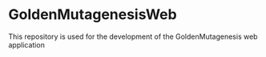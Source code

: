 # GoldenMutagenesisWeb
This repository is used for the development of the GoldenMutagenesis web application 

